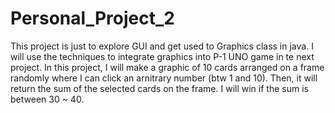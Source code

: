 # Personal_Project_2
This project is just to explore GUI and get used to Graphics class in java. I will use the techniques to integrate graphics into P-1 UNO game in te next project. In this project, I will make a graphic of 10 cards arranged on a frame randomly where I can click an arnitrary number (btw 1 and 10). Then, it will return the sum of the selected cards on the frame. I will win if the sum is between 30 ~ 40.  
